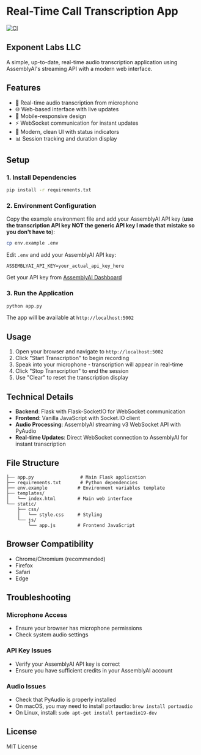 # Real-Time Call Transcription App

[![CI](https://github.com/exponentlabshq/realtime-transcription-starter-kit-assemblyai/actions/workflows/ci.yml/badge.svg)](https://github.com/exponentlabshq/realtime-transcription-starter-kit-assemblyai/actions/workflows/ci.yml)

## Exponent Labs LLC

A simple, up-to-date, real-time audio transcription application using AssemblyAI's streaming API with a modern web interface.

## Features

- 🎤 Real-time audio transcription from microphone
- 🌐 Web-based interface with live updates
- 📱 Mobile-responsive design
- ⚡ WebSocket communication for instant updates
- 🎨 Modern, clean UI with status indicators
- 📊 Session tracking and duration display

## Setup

### 1. Install Dependencies

```bash
pip install -r requirements.txt
```

### 2. Environment Configuration

Copy the example environment file and add your AssemblyAI API key (**use the transcription API key NOT the generic API key I made that mistake so you don't have to**):

```bash
cp env.example .env
```

Edit `.env` and add your AssemblyAI API key:
```
ASSEMBLYAI_API_KEY=your_actual_api_key_here
```

Get your API key from [AssemblyAI Dashboard](https://www.assemblyai.com/dashboard/signup)

### 3. Run the Application

```bash
python app.py
```

The app will be available at `http://localhost:5002`

## Usage

1. Open your browser and navigate to `http://localhost:5002`
2. Click "Start Transcription" to begin recording
3. Speak into your microphone - transcription will appear in real-time
4. Click "Stop Transcription" to end the session
5. Use "Clear" to reset the transcription display

## Technical Details

- **Backend**: Flask with Flask-SocketIO for WebSocket communication
- **Frontend**: Vanilla JavaScript with Socket.IO client
- **Audio Processing**: AssemblyAI streaming v3 WebSocket API with PyAudio
- **Real-time Updates**: Direct WebSocket connection to AssemblyAI for instant transcription

## File Structure

```
├── app.py                 # Main Flask application
├── requirements.txt       # Python dependencies
├── env.example           # Environment variables template
├── templates/
│   └── index.html        # Main web interface
└── static/
    ├── css/
    │   └── style.css     # Styling
    └── js/
        └── app.js        # Frontend JavaScript
```

## Browser Compatibility

- Chrome/Chromium (recommended)
- Firefox
- Safari
- Edge

## Troubleshooting

### Microphone Access
- Ensure your browser has microphone permissions
- Check system audio settings

### API Key Issues
- Verify your AssemblyAI API key is correct
- Ensure you have sufficient credits in your AssemblyAI account

### Audio Issues
- Check that PyAudio is properly installed
- On macOS, you may need to install portaudio: `brew install portaudio`
- On Linux, install: `sudo apt-get install portaudio19-dev`

## License

MIT License